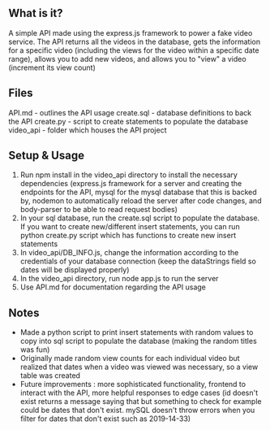 What is it?
-------------
A simple API made using the express.js framework to power a fake video service. The API returns all the videos in the database, gets the information for a specific video (including the views for the video within a specific date range), allows you to add new videos, and allows you to "view" a video (increment its view count)  

Files
-------
API.md - outlines the API usage
create.sql - database definitions to back the API
create.py - script to create statements to populate the database
video_api - folder which houses the API project

Setup & Usage
---------------

1. Run npm install in the video_api directory to install the necessary dependencies (express.js framework for a server and creating the endpoints for the API, mysql for the mysql database that this is backed by, nodemon to automatically reload the server after code changes, and body-parser to be able to read request bodies)
2. In your sql database, run the create.sql script to populate the database. If you want to create new/different insert statements, you can run python create.py script which has functions to create new insert statements
3. In video_api/DB_INFO.js, change the information according to the credentials of your database connection (keep the dataStrings field so dates will be displayed properly)
4. In the video_api directory, run node app.js to run the server
5. Use API.md for documentation regarding the API usage

Notes
------------

- Made a python script to print insert statements with random values to copy into sql script to populate the database (making the random titles was fun)
- Originally made random view counts for each individual video but realized that dates when a video was viewed was necessary, so a view table was created
- Future improvements : more sophisticated functionality, frontend to interact with the API, more helpful responses to edge cases (id doesn't exist returns a message saying that but something to check for example could be dates that don't exist. mySQL doesn't throw errors when you filter for dates that don't exist such as 2019-14-33)